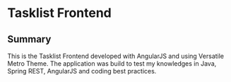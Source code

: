# Tasklist Frontend

## Summary

This is the Tasklist Frontend developed with AngularJS and using Versatile Metro Theme. The application was build to test my knowledges in Java, Spring REST, AngularJS and coding best practices.

